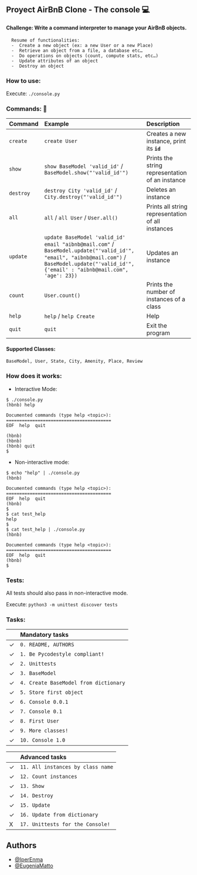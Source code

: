 
## Proyect AirBnB Clone - The console 💻

#### Challenge: Write a command interpreter to manage your AirBnB objects.

```
  Resume of functionalities:
  -  Create a new object (ex: a new User or a new Place)
  -  Retrieve an object from a file, a database etc…
  -  Do operations on objects (count, compute stats, etc…)
  -  Update attributes of an object
  -  Destroy an object
```
### How to use:
Execute:
      ```
        ./console.py
      ```
### Commands: 📄

| Command | Example    | Description                       |
| :-------- | :------- | :-------------------------------- |
| `create`      | `create User` | Creates a new instance, print its **`id`** |
| `show`      | `show BaseModel 'valid_id'` /  `BaseModel.show("'valid_id'")` | Prints the string representation of an instance |
| `destroy`      | `destroy City 'valid_id'` / `City.destroy("'valid_id'")`| Deletes an instance |
| `all`      | `all` / `all User` /  `User.all()`| Prints all string representation of all instances |
| `update`      | `update BaseModel 'valid_id' email "aibnb@mail.com"` / `BaseModel.update("'valid_id'", "email", "aibnb@mail.com")` / `BaseModel.update("'valid_id'", {'email' : "aibnb@mail.com", 'age': 23})`|  Updates an instance |
| `count`      | `User.count()` |  Prints the number of instances of a class |
| `help`      | `help` /  `help Create`|  Help |
| `quit`      | `quit` |  Exit the program |

#### Supported Classes:
```
BaseModel, User, State, City, Amenity, Place, Review
```

### How does it works:

- Interactive Mode:
```
$ ./console.py
(hbnb) help

Documented commands (type help <topic>):
========================================
EOF  help  quit

(hbnb) 
(hbnb) 
(hbnb) quit
$
```

- Non-interactive mode:
```
$ echo "help" | ./console.py
(hbnb)

Documented commands (type help <topic>):
========================================
EOF  help  quit
(hbnb) 
$
$ cat test_help
help
$
$ cat test_help | ./console.py
(hbnb)

Documented commands (type help <topic>):
========================================
EOF  help  quit
(hbnb) 
$
```

### Tests:
All tests should also pass in non-interactive mode.

Execute:
    ```
    python3 -m unittest discover tests
    ```
### Tasks:

|       | Mandatory tasks    |
| :-------- | :------- |
| ✓ | `0. README, AUTHORS` | 
| ✓ | `1. Be Pycodestyle compliant!` |
| ✓ | `2. Unittests` |
| ✓ | `3. BaseModel` | 
| ✓ | `4. Create BaseModel from dictionary` | 
| ✓ | `5. Store first object` |
| ✓ | `6. Console 0.0.1` |
| ✓ | `7. Console 0.1` |
| ✓ | `8. First User` |
| ✓ | `9. More classes!` |
| ✓ | `10. Console 1.0` |

|       | Advanced tasks    |
| :-------- | :------- |
| ✓ | `11. All instances by class name` |
| ✓ | `12. Count instances` |
| ✓ | `13. Show` |
| ✓ | `14. Destroy` |
| ✓ | `15. Update` |
| ✓ | `16. Update from dictionary` |
| X | `17. Unittests for the Console!` |


## Authors

- [@IperEnma](https://github.com/IperEnma)
- [@EugeniaMatto](https://github.com/EugeniaMatto)
